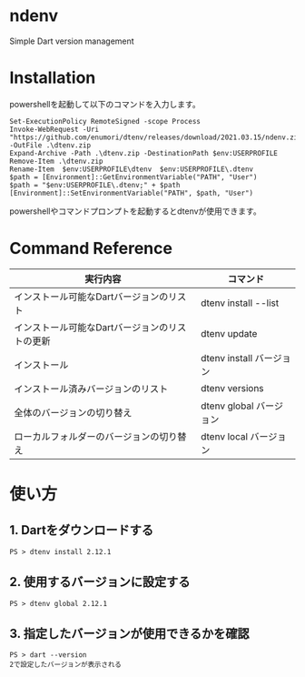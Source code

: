 # ndenv
Simple Dart version management

# Installation
powershellを起動して以下のコマンドを入力します。
```
Set-ExecutionPolicy RemoteSigned -scope Process
Invoke-WebRequest -Uri "https://github.com/enumori/dtenv/releases/download/2021.03.15/ndenv.zip" -OutFile .\dtenv.zip
Expand-Archive -Path .\dtenv.zip -DestinationPath $env:USERPROFILE
Remove-Item .\dtenv.zip
Rename-Item  $env:USERPROFILE\dtenv  $env:USERPROFILE\.dtenv
$path = [Environment]::GetEnvironmentVariable("PATH", "User")
$path = "$env:USERPROFILE\.dtenv;" + $path
[Environment]::SetEnvironmentVariable("PATH", $path, "User")
```
powershellやコマンドプロンプトを起動するとdtenvが使用できます。

# Command Reference
| 実行内容 | コマンド|
| --- | --- |
| インストール可能なDartバージョンのリスト | dtenv install --list |
| インストール可能なDartバージョンのリストの更新 | dtenv update |
| インストール | dtenv install バージョン |
| インストール済みバージョンのリスト | dtenv versions |
| 全体のバージョンの切り替え | dtenv global バージョン |
| ローカルフォルダーのバージョンの切り替え | dtenv local バージョン |

# 使い方
## 1. Dartをダウンロードする
```
PS > dtenv install 2.12.1
```
## 2. 使用するバージョンに設定する
```
PS > dtenv global 2.12.1
```
## 3. 指定したバージョンが使用できるかを確認
```
PS > dart --version
2で設定したバージョンが表示される
```
